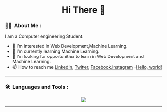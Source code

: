 

<!--
**AavashGyawali/AavashGyawali** is a ✨ _special_ ✨ repository because its `README.md` (this file) appears on your GitHub profile.

Here are some ideas to get you started:

- 🔭 I’m currently working on ...
- 🌱 I’m currently learning ...
- 👯 I’m looking to collaborate on ...
- 🤔 I’m looking for help with ...
- 💬 Ask me about ...
- 📫 How to reach me: ...
- 😄 Pronouns: ...
- ⚡ Fun fact: ...
-->
<h1 align="center">Hi There 👋 </h1>

### :man_technologist: &nbsp;About Me :

I am a Computer engineering Student.

- 👀 I’m interested in Web Development,Machine Learning.
- 🌱 I’m currently learning Machine Learning.
- 💞️ I’m looking for opportunities to learn in Web Development and Machine Learning.
- 📫 How to reach me [LinkedIn](https://www.linkedin.com/in/aavashgyawali/), [Twitter](https://twitter.com/aavashuzumaki), [Facebook](https://www.facebook.com/aavashgyawali12),[Instagram](https://www.instagram.com/aavashgyawali/)
-<a href="aavashgyawali.com.np" target="_blank">Hello, world!</a>
---

### 🛠 &nbsp;Languages and Tools :

<p align="center">
  <a href="https://skillicons.dev">
    <img src="https://skillicons.dev/icons?i=html,css,python,git,c,cpp,flutter,tensorflow" />
  </a>
</p>

---

